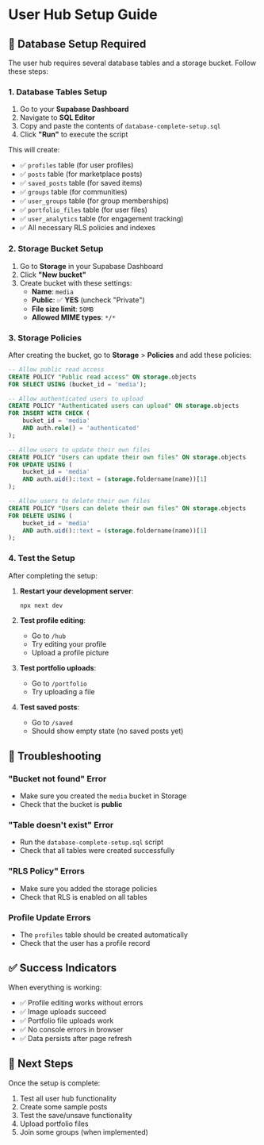 # User Hub Setup Guide

## 🚨 Database Setup Required

The user hub requires several database tables and a storage bucket. Follow these steps:

### 1. Database Tables Setup

1. Go to your **Supabase Dashboard**
2. Navigate to **SQL Editor**
3. Copy and paste the contents of `database-complete-setup.sql`
4. Click **"Run"** to execute the script

This will create:
- ✅ `profiles` table (for user profiles)
- ✅ `posts` table (for marketplace posts)
- ✅ `saved_posts` table (for saved items)
- ✅ `groups` table (for communities)
- ✅ `user_groups` table (for group memberships)
- ✅ `portfolio_files` table (for user files)
- ✅ `user_analytics` table (for engagement tracking)
- ✅ All necessary RLS policies and indexes

### 2. Storage Bucket Setup

1. Go to **Storage** in your Supabase Dashboard
2. Click **"New bucket"**
3. Create bucket with these settings:
   - **Name**: `media`
   - **Public**: ✅ **YES** (uncheck "Private")
   - **File size limit**: `50MB`
   - **Allowed MIME types**: `*/*`

### 3. Storage Policies

After creating the bucket, go to **Storage** > **Policies** and add these policies:

```sql
-- Allow public read access
CREATE POLICY "Public read access" ON storage.objects
FOR SELECT USING (bucket_id = 'media');

-- Allow authenticated users to upload
CREATE POLICY "Authenticated users can upload" ON storage.objects
FOR INSERT WITH CHECK (
    bucket_id = 'media' 
    AND auth.role() = 'authenticated'
);

-- Allow users to update their own files
CREATE POLICY "Users can update their own files" ON storage.objects
FOR UPDATE USING (
    bucket_id = 'media' 
    AND auth.uid()::text = (storage.foldername(name))[1]
);

-- Allow users to delete their own files
CREATE POLICY "Users can delete their own files" ON storage.objects
FOR DELETE USING (
    bucket_id = 'media' 
    AND auth.uid()::text = (storage.foldername(name))[1]
);
```

### 4. Test the Setup

After completing the setup:

1. **Restart your development server**:
   ```bash
   npx next dev
   ```

2. **Test profile editing**:
   - Go to `/hub`
   - Try editing your profile
   - Upload a profile picture

3. **Test portfolio uploads**:
   - Go to `/portfolio`
   - Try uploading a file

4. **Test saved posts**:
   - Go to `/saved`
   - Should show empty state (no saved posts yet)

## 🔧 Troubleshooting

### "Bucket not found" Error
- Make sure you created the `media` bucket in Storage
- Check that the bucket is **public**

### "Table doesn't exist" Error
- Run the `database-complete-setup.sql` script
- Check that all tables were created successfully

### "RLS Policy" Errors
- Make sure you added the storage policies
- Check that RLS is enabled on all tables

### Profile Update Errors
- The `profiles` table should be created automatically
- Check that the user has a profile record

## ✅ Success Indicators

When everything is working:
- ✅ Profile editing works without errors
- ✅ Image uploads succeed
- ✅ Portfolio file uploads work
- ✅ No console errors in browser
- ✅ Data persists after page refresh

## 🎯 Next Steps

Once the setup is complete:
1. Test all user hub functionality
2. Create some sample posts
3. Test the save/unsave functionality
4. Upload portfolio files
5. Join some groups (when implemented)
